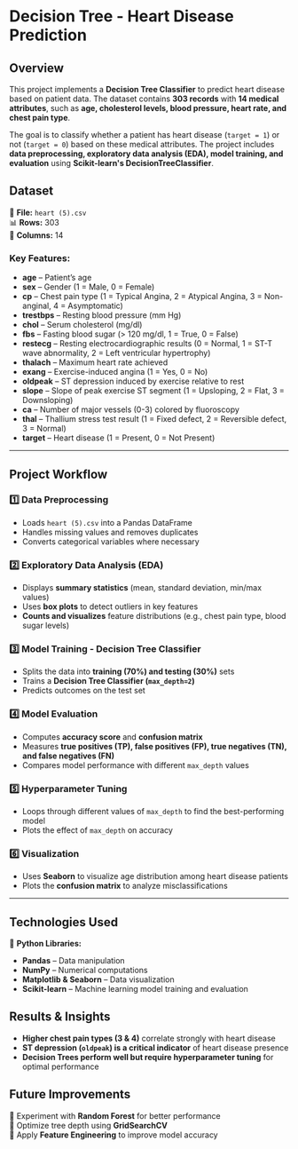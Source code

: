 # Decision Tree - Heart Disease Prediction  

## Overview  
This project implements a **Decision Tree Classifier** to predict heart disease based on patient data. The dataset contains **303 records** with **14 medical attributes**, such as **age, cholesterol levels, blood pressure, heart rate, and chest pain type**.  

The goal is to classify whether a patient has heart disease (`target = 1`) or not (`target = 0`) based on these medical attributes. The project includes **data preprocessing, exploratory data analysis (EDA), model training, and evaluation** using **Scikit-learn's DecisionTreeClassifier**.  

## Dataset  
📂 **File:** `heart (5).csv`  
📊 **Rows:** 303  
🔢 **Columns:** 14  

### **Key Features:**  
- **age** – Patient’s age  
- **sex** – Gender (1 = Male, 0 = Female)  
- **cp** – Chest pain type (1 = Typical Angina, 2 = Atypical Angina, 3 = Non-anginal, 4 = Asymptomatic)  
- **trestbps** – Resting blood pressure (mm Hg)  
- **chol** – Serum cholesterol (mg/dl)  
- **fbs** – Fasting blood sugar (> 120 mg/dl, 1 = True, 0 = False)  
- **restecg** – Resting electrocardiographic results (0 = Normal, 1 = ST-T wave abnormality, 2 = Left ventricular hypertrophy)  
- **thalach** – Maximum heart rate achieved  
- **exang** – Exercise-induced angina (1 = Yes, 0 = No)  
- **oldpeak** – ST depression induced by exercise relative to rest  
- **slope** – Slope of peak exercise ST segment (1 = Upsloping, 2 = Flat, 3 = Downsloping)  
- **ca** – Number of major vessels (0-3) colored by fluoroscopy  
- **thal** – Thallium stress test result (1 = Fixed defect, 2 = Reversible defect, 3 = Normal)  
- **target** – Heart disease (1 = Present, 0 = Not Present)  

---

## Project Workflow  
### **1️⃣ Data Preprocessing**  
- Loads `heart (5).csv` into a Pandas DataFrame  
- Handles missing values and removes duplicates  
- Converts categorical variables where necessary  

### **2️⃣ Exploratory Data Analysis (EDA)**  
- Displays **summary statistics** (mean, standard deviation, min/max values)  
- Uses **box plots** to detect outliers in key features  
- **Counts and visualizes** feature distributions (e.g., chest pain type, blood sugar levels)  

### **3️⃣ Model Training - Decision Tree Classifier**  
- Splits the data into **training (70%) and testing (30%)** sets  
- Trains a **Decision Tree Classifier (`max_depth=2`)**  
- Predicts outcomes on the test set  

### **4️⃣ Model Evaluation**  
- Computes **accuracy score** and **confusion matrix**  
- Measures **true positives (TP), false positives (FP), true negatives (TN), and false negatives (FN)**  
- Compares model performance with different `max_depth` values  

### **5️⃣ Hyperparameter Tuning**  
- Loops through different values of `max_depth` to find the best-performing model  
- Plots the effect of `max_depth` on accuracy  

### **6️⃣ Visualization**  
- Uses **Seaborn** to visualize age distribution among heart disease patients  
- Plots the **confusion matrix** to analyze misclassifications  

---

## **Technologies Used**  
🚀 **Python Libraries:**  
- **Pandas** – Data manipulation  
- **NumPy** – Numerical computations  
- **Matplotlib & Seaborn** – Data visualization  
- **Scikit-learn** – Machine learning model training and evaluation  

## **Results & Insights**  
- **Higher chest pain types (3 & 4)** correlate strongly with heart disease  
- **ST depression (`oldpeak`) is a critical indicator** of heart disease presence  
- **Decision Trees perform well but require hyperparameter tuning** for optimal performance  

## **Future Improvements**  
🔹 Experiment with **Random Forest** for better performance  
🔹 Optimize tree depth using **GridSearchCV**  
🔹 Apply **Feature Engineering** to improve model accuracy  

